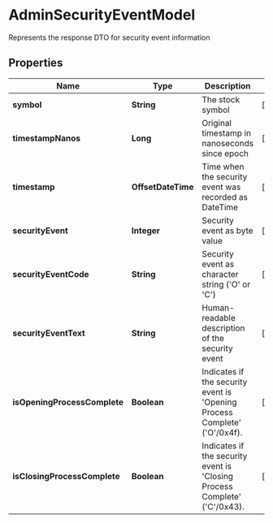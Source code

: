 

# AdminSecurityEventModel

Represents the response DTO for security event information

## Properties

| Name | Type | Description | Notes |
|------------ | ------------- | ------------- | -------------|
|**symbol** | **String** | The stock symbol |  [optional] |
|**timestampNanos** | **Long** | Original timestamp in nanoseconds since epoch |  [optional] |
|**timestamp** | **OffsetDateTime** | Time when the security event was recorded as DateTime |  [optional] |
|**securityEvent** | **Integer** | Security event as byte value |  [optional] |
|**securityEventCode** | **String** | Security event as character string (&#39;O&#39; or &#39;C&#39;) |  [optional] |
|**securityEventText** | **String** | Human-readable description of the security event |  [optional] |
|**isOpeningProcessComplete** | **Boolean** | Indicates if the security event is &#39;Opening Process Complete&#39; (&#39;O&#39;/0x4f). |  [optional] |
|**isClosingProcessComplete** | **Boolean** | Indicates if the security event is &#39;Closing Process Complete&#39; (&#39;C&#39;/0x43). |  [optional] |



